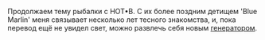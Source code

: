 ﻿Продолжаем тему рыбалки с HOT•B. C их более поздним детищем 'Blue Marlin' меня связывает несколько лет тесного знакомства, и, пока перевод ещё не увидел свет, можно развлечь себя новым [генератором](/passgen/Blue_Marlin_Password_Generator.htm).